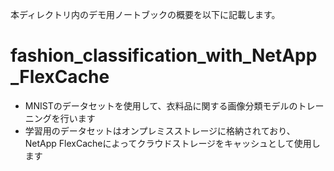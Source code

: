 本ディレクトリ内のデモ用ノートブックの概要を以下に記載します。

# fashion_classification_with_NetApp_FlexCache
- MNISTのデータセットを使用して、衣料品に関する画像分類モデルのトレーニングを行います
- 学習用のデータセットはオンプレミスストレージに格納されており、NetApp FlexCacheによってクラウドストレージをキャッシュとして使用します